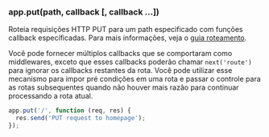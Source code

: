 <h3 id='app.put.method'>app.put(path, callback [, callback ...])</h3>

Roteia requisições HTTP PUT para um path especificado com funções callback específicadas.
Para mais informações, veja o [guia roteamento](/guide/routing.html).

Você pode fornecer múltiplos callbacks que se comportaram como middlewares, exceto que esses callbacks poderão chamar `next('route')` para ignorar os callbacks restantes da rota. Você pode utilizar esse mecanismo para impor pré condições em uma rota e passar o controle para as rotas subsequentes quando não houver mais razão para continuar processando a rota atual.

~~~js
app.put('/', function (req, res) {
  res.send('PUT request to homepage');
});
~~~
